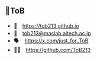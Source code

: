 ## 👋ToB

- 📝　https://tob213.github.io
- 💌　tob213@maslab.aitech.ac.jp
- 🗣　https://x.com/just_for_ToB
- 🐙🐱　https://github.com/ToB213
